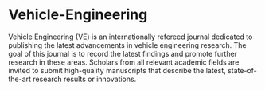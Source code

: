 Vehicle-Engineering
===================

Vehicle Engineering (VE) is an internationally refereed journal dedicated to publishing the latest advancements in vehicle engineering research. The goal of this journal is to record the latest findings and promote further research in these areas. Scholars from all relevant academic fields are invited to submit high-quality manuscripts that describe the latest, state-of-the-art research results or innovations.
